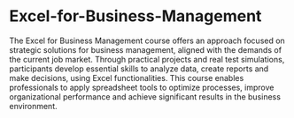 # Excel-for-Business-Management

The Excel for Business Management course offers an approach focused on strategic solutions for business management, aligned with the demands of the current job market. Through practical projects and real test simulations, participants develop essential skills to analyze data, create reports and make decisions, using Excel functionalities. This course enables professionals to apply spreadsheet tools to optimize processes, improve organizational performance and achieve significant results in the business environment.
